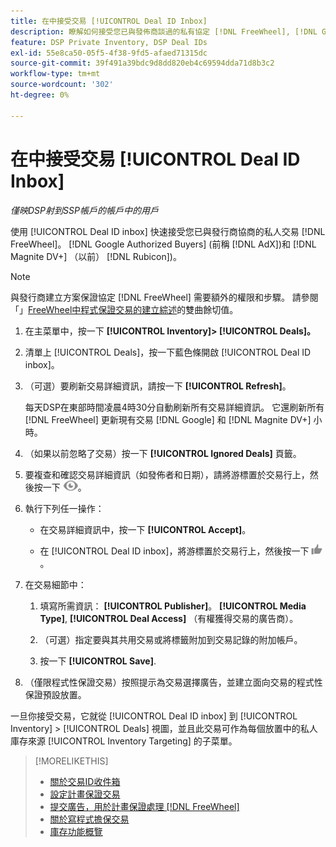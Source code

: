 ```yaml
---
title: 在中接受交易 [!UICONTROL Deal ID Inbox]
description: 瞭解如何接受您已與發佈商談過的私有協定 [!DNL FreeWheel], [!DNL Google Authorized Buyers] (前稱 [!DNL AdX]), and [!DNL Magnite DV+] （以前） [!DNL Rubicon])使用「交易ID收件箱」。
feature: DSP Private Inventory, DSP Deal IDs
exl-id: 55e8ca50-05f5-4f38-9fd5-afaed71315dc
source-git-commit: 39f491a39bdc9d8dd820eb4c69594dda71d8b3c2
workflow-type: tm+mt
source-wordcount: '302'
ht-degree: 0%

---
```


# 在中接受交易 [!UICONTROL Deal ID Inbox]

*僅映DSP射到SSP帳戶的帳戶中的用戶*

使用 [!UICONTROL Deal ID inbox] 快速接受您已與發行商協商的私人交易 [!DNL FreeWheel]。 [!DNL Google Authorized Buyers] (前稱 [!DNL AdX])和 [!DNL Magnite DV+] （以前） [!DNL Rubicon])。

>[!NOTE]
>
>與發行商建立方案保證協定 [!DNL FreeWheel] 需要額外的權限和步驟。 請參閱「」[FreeWheel中程式保證交易的建立綜述](freewheel-overview.md)的雙曲餘切值。

1. 在主菜單中，按一下 **[!UICONTROL Inventory]> [!UICONTROL Deals]。**

1. 清單上 [!UICONTROL Deals]，按一下藍色條開啟 [!UICONTROL Deal ID inbox]。

1. （可選）要刷新交易詳細資訊，請按一下 **[!UICONTROL Refresh]**。

   每天DSP在東部時間凌晨4時30分自動刷新所有交易詳細資訊。 它還刷新所有 [!DNL FreeWheel] 更新現有交易 [!DNL Google] 和 [!DNL Magnite DV+] 小時。

1. （如果以前忽略了交易）按一下 **[!UICONTROL Ignored Deals]** 頁籤。

1. 要複查和確認交易詳細資訊（如發佈者和日期），請將游標置於交易行上，然後按一下 ![審閱](/help/dsp/assets/review.png)。

1. 執行下列任一操作：

   * 在交易詳細資訊中，按一下 **[!UICONTROL Accept]**。

   * 在 [!UICONTROL Deal ID inbox]，將游標置於交易行上，然後按一下 ![接受](/help/dsp/assets/accept.png)。

1. 在交易細節中：
   1. 填寫所需資訊： **[!UICONTROL Publisher]**。 **[!UICONTROL Media Type]**, **[!UICONTROL Deal Access]** （有權獲得交易的廣告商）。
   1. （可選）指定要與其共用交易或將標籤附加到交易記錄的附加帳戶。

   1. 按一下 **[!UICONTROL Save]**.

1. （僅限程式性保證交易）按照提示為交易選擇廣告，並建立面向交易的程式性保證預設放置。

一旦你接受交易，它就從 [!UICONTROL Deal ID inbox] 到 [!UICONTROL Inventory] > [!UICONTROL Deals] 視圖，並且此交易可作為每個放置中的私人庫存來源 [!UICONTROL Inventory Targeting] 的子菜單。

>[!MORELIKETHIS]
>
>* [關於交易ID收件箱](deal-id-inbox-about.md)
>* [設定計畫保證交易](programmatic-guaranteed-set-up.md)
>* [提交廣告，用於計畫保證處理 [!DNL FreeWheel]](freewheel-submit.md)
>* [關於寫程式擔保交易](programmatic-guaranteed-about.md)
>* [庫存功能概覽](inventory-overview.md)

